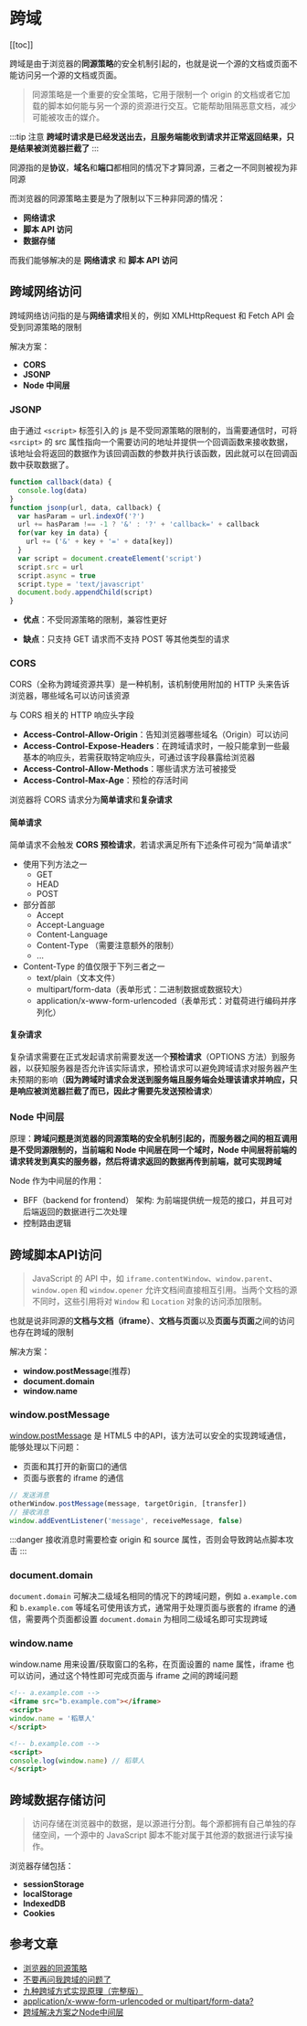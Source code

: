 # 跨域

[[toc]]

跨域是由于浏览器的**同源策略**的安全机制引起的，也就是说一个源的文档或页面不能访问另一个源的文档或页面。

> 同源策略是一个重要的安全策略，它用于限制一个 origin 的文档或者它加载的脚本如何能与另一个源的资源进行交互。它能帮助阻隔恶意文档，减少可能被攻击的媒介。

:::tip 注意
**跨域时请求是已经发送出去，且服务端能收到请求并正常返回结果，只是结果被浏览器拦截了**
:::

同源指的是**协议**，**域名**和**端口**都相同的情况下才算同源，三者之一不同则被视为非同源

而浏览器的同源策略主要是为了限制以下三种非同源的情况：

- **网络请求**
- **脚本 API 访问**
- **数据存储**

而我们能够解决的是 **网络请求** 和 **脚本 API 访问**

## 跨域网络访问

跨域网络访问指的是与**网络请求**相关的，例如 XMLHttpRequest 和 Fetch API 会受到同源策略的限制

解决方案：

- **CORS**
- **JSONP**
- **Node 中间层**

### JSONP

由于通过 `<script>` 标签引入的 js 是不受同源策略的限制的，当需要通信时，可将 `<srcipt>` 的 src 属性指向一个需要访问的地址并提供一个回调函数来接收数据，该地址会将返回的数据作为该回调函数的参数并执行该函数，因此就可以在回调函数中获取数据了。

```js
function callback(data) {
  console.log(data)
}
function jsonp(url, data, callback) {
  var hasParam = url.indexOf('?')
  url += hasParam !== -1 ? '&' : '?' + 'callback=' + callback
  for(var key in data) {
    url += ('&' + key + '=' + data[key])
  }
  var script = document.createElement('script')
  script.src = url
  script.async = true
  script.type = 'text/javascript'
  document.body.appendChild(script)
}
```

- **优点**：不受同源策略的限制，兼容性更好

- **缺点**：只支持 GET 请求而不支持 POST 等其他类型的请求

### CORS

CORS（全称为跨域资源共享）是一种机制，该机制使用附加的 HTTP 头来告诉浏览器，哪些域名可以访问该资源

与 CORS 相关的 HTTP 响应头字段

- **Access-Control-Allow-Origin**：告知浏览器哪些域名（Origin）可以访问
- **Access-Control-Expose-Headers**：在跨域请求时，一般只能拿到一些最基本的响应头，若需获取特定响应头，可通过该字段暴露给浏览器
- **Access-Control-Allow-Methods**：哪些请求方法可被接受
- **Access-Control-Max-Age**：预检的存活时间

浏览器将 CORS 请求分为**简单请求**和**复杂请求**

#### 简单请求

简单请求不会触发 **CORS 预检请求**，若请求满足所有下述条件可视为“简单请求”

- 使用下列方法之一
  - GET
  - HEAD
  - POST
- 部分首部
  - Accept
  - Accept-Language
  - Content-Language
  - Content-Type （需要注意额外的限制）
  - ...
- Content-Type 的值仅限于下列三者之一
  - text/plain（文本文件）
  - multipart/form-data（表单形式：二进制数据或数据较大）
  - application/x-www-form-urlencoded（表单形式：对载荷进行编码并序列化）

#### 复杂请求

复杂请求需要在正式发起请求前需要发送一个**预检请求**（OPTIONS 方法）到服务器，以获知服务器是否允许该实际请求，预检请求可以避免跨域请求对服务器产生未预期的影响（**因为跨域时请求会发送到服务端且服务端会处理该请求并响应，只是响应被浏览器拦截了而已，因此才需要先发送预检请求**）

### Node 中间层

原理：**跨域问题是浏览器的同源策略的安全机制引起的，而服务器之间的相互调用是不受同源限制的，当前端和 Node 中间层在同一个域时，Node 中间层将前端的请求转发到真实的服务器，然后将请求返回的数据再传到前端，就可实现跨域**

Node 作为中间层的作用：

- BFF（backend for frontend） 架构: 为前端提供统一规范的接口，并且可对后端返回的数据进行二次处理
- 控制路由逻辑

## 跨域脚本API访问

> JavaScript 的 API 中，如 `iframe.contentWindow`、`window.parent`、 `window.open` 和 `window.opener` 允许文档间直接相互引用。当两个文档的源不同时，这些引用将对 `Window` 和 `Location` 对象的访问添加限制。

也就是说非同源的**文档与文档（iframe）**、**文档与页面**以及**页面与页面**之间的访问也存在跨域的限制

解决方案：

- **window.postMessage**(推荐)
- **document.domain**
- **window.name**

### window.postMessage

[window.postMessage](https://developer.mozilla.org/zh-CN/docs/Web/API/Window/postMessage) 是 HTML5 中的API，该方法可以安全的实现跨域通信，能够处理以下问题：

- 页面和其打开的新窗口的通信
- 页面与嵌套的 iframe 的通信

```js
// 发送消息
otherWindow.postMessage(message, targetOrigin, [transfer])
// 接收消息
window.addEventListener('message', receiveMessage, false)
```

:::danger
接收消息时需要检查 origin 和 source 属性，否则会导致跨站点脚本攻击
:::

### document.domain

`document.domain` 可解决二级域名相同的情况下的跨域问题，例如 `a.example.com` 和 `b.example.com` 等域名可使用该方式，通常用于处理页面与嵌套的 iframe 的通信，需要两个页面都设置 `document.domain` 为相同二级域名即可实现跨域

### window.name

window.name 用来设置/获取窗口的名称，在页面设置的 name 属性，iframe 也可以访问，通过这个特性即可完成页面与 iframe 之间的跨域问题

```html
<!-- a.example.com -->
<iframe src="b.example.com"></iframe>
<script>
window.name = '稻草人'
</script>
```

```html
<!-- b.example.com -->
<script>
console.log(window.name) // 稻草人
</script>
```

## 跨域数据存储访问

> 访问存储在浏览器中的数据，是以源进行分割。每个源都拥有自己单独的存储空间，一个源中的 JavaScript 脚本不能对属于其他源的数据进行读写操作。

浏览器存储包括：

- **sessionStorage**
- **localStorage**
- **IndexedDB**
- **Cookies**

## 参考文章

- [浏览器的同源策略](https://developer.mozilla.org/zh-CN/docs/Web/Security/Same-origin_policy)
- [不要再问我跨域的问题了](https://segmentfault.com/a/1190000015597029)
- [九种跨域方式实现原理（完整版）](https://github.com/ljianshu/Blog/issues/55)
- [application/x-www-form-urlencoded or multipart/form-data?](https://stackoverflow.com/questions/4007969/application-x-www-form-urlencoded-or-multipart-form-data)
- [跨域解决方案之Node中间层](https://juejin.im/post/6844903895030824974)
